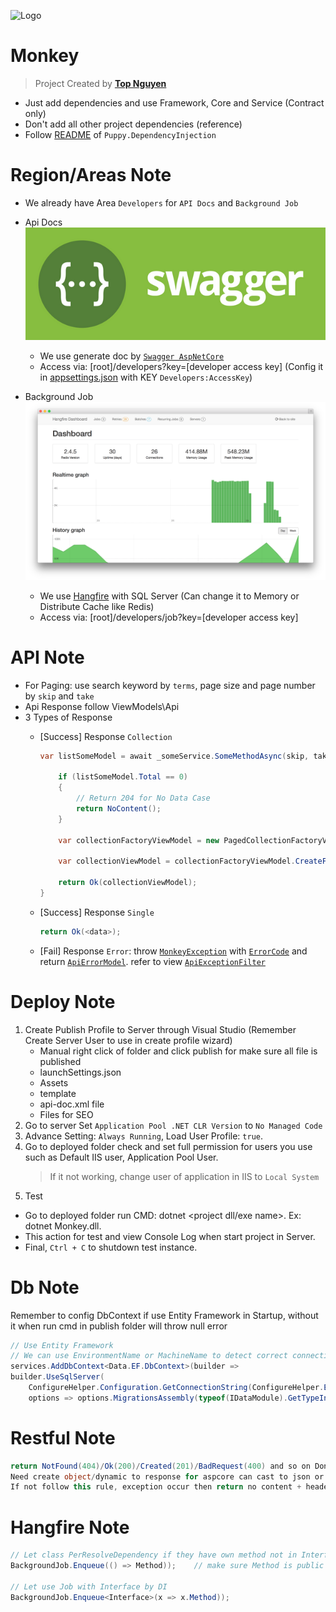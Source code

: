 ﻿![Logo](favicon.ico)
# Monkey

> Project Created by [**Top Nguyen**](http://topnguyen.net)
- Just add dependencies and use Framework, Core and Service (Contract only)
- Don't add all other project dependencies (reference)
- Follow [README](../../Puppy/Puppy.DependencyInjection/Readme.md) of `Puppy.DependencyInjection`

# Region/Areas Note
- We already have Area `Developers` for `API Docs` and `Background Job`
- Api Docs
  ![Swagger Api Doc](ReadmeResource/Swagger_Api_Doc.png)
  + We use generate doc by [`Swagger AspNetCore`](https://github.com/domaindrivendev/Swashbuckle.AspNetCore)
  + Access via: [root]/developers?key=[developer access key] (Config it in [appsettings.json](appsettings.json) with KEY `Developers:AccessKey`)

- Background Job
  ![Backgroud Job Dashboard](ReadmeResource/Backgroud_Job_Dashboard.png)
  + We use [Hangfire](https://www.hangfire.io/) with SQL Server (Can change it to Memory or Distribute Cache like Redis)
  + Access via: [root]/developers/job?key=[developer access key]

# API Note

- For Paging: use search keyword by `terms`, page size and page number by `skip` and `take`
- Api Response follow ViewModels\Api
- 3 Types of Response
  + [Success] Response `Collection`
	```c#
	var listSomeModel = await _someService.SomeMethodAsync(skip, take, terms).ConfigureAwait(true);

		if (listSomeModel.Total == 0)
		{ 
			// Return 204 for No Data Case
			return NoContent();
		}

		var collectionFactoryViewModel = new PagedCollectionFactoryViewModel<SomeModel>(PlaceholderLinkViewModel.ToCollection("<Api Pattern Endpoint>", HttpMethod.Get.Method, new { skip, take, terms }), "<Api Pattern Endpoint>");

		var collectionViewModel = collectionFactoryViewModel.CreateFrom(listSomeModel.Data, skip, take, listSomeModel.Total);

		return Ok(collectionViewModel);
	}
	```    

  + [Success] Response `Single`
    ```c#
	return Ok(<data>);
	```
  + [Fail] Response `Error`: throw [`MonkeyException`](..\Monkey.Core\Exceptions\MonkeyException.cs) with [`ErrorCode`](..\Monkey.Core\Exceptions\ErrorCode.cs) and return [`ApiErrorModel`](ViewModels\Api\ApiErrorViewModel.cs). refer to view [`ApiExceptionFilter`](Filters\ApiExceptionFilter.cs)

# Deploy Note

1. Create Publish Profile to Server through Visual Studio (Remember Create Server User to use in create profile wizard)
   - Manual right click of folder and click publish for make sure all file is published
   - launchSettings.json
   - Assets
   - template
   - api-doc.xml file
   - Files for SEO
2. Go to server Set `Application Pool .NET CLR Version` to `No Managed Code`
3. Advance Setting: `Always Running`, Load User Profile: `true`.
4. Go to deployed folder check and set full permission for users you use such as Default IIS user, Application Pool User.
   > If it not working, change user of application in IIS to `Local System`
5. Test
  - Go to deployed folder run CMD: dotnet <project dll/exe name>. Ex: dotnet Monkey.dll.
  - This action for test and view Console Log when start project in Server.
  - Final, `Ctrl + C` to shutdown test instance.

# Db Note

Remember to config DbContext if use Entity Framework in Startup, without it when run cmd in publish folder will throw null error
```csharp
// Use Entity Framework
// We can use EnvironmentName or MachineName to detect correct connection string.
services.AddDbContext<Data.EF.DbContext>(builder =>
builder.UseSqlServer(
    ConfigureHelper.Configuration.GetConnectionString(ConfigureHelper.Environment.EnvironmentName),
    options => options.MigrationsAssembly(typeof(IDataModule).GetTypeInfo().Assembly.GetName().Name)));
```

# Restful Note

```csharp
return NotFound(404)/Ok(200)/Created(201)/BadRequest(400) and so on Don't put simple type like string or int ...
Need create object/dynamic to response for aspcore can cast to json or xml (because http request header is json or xml)
If not follow this rule, exception occur then return no content + header error
```

# Hangfire Note

```csharp
// Let class PerResolveDependency if they have own method not in Interfaces
BackgroundJob.Enqueue(() => Method));	 // make sure Method is public and allow access from external assembly.

// Let use Job with Interface by DI
BackgroundJob.Enqueue<Interface>(x => x.Method));
```